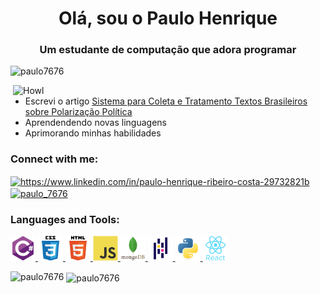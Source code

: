 <h1 align="center">Olá, sou o Paulo Henrique</h1>
<h3 align="center">Um estudante de computação que adora programar</h3>

<p align="left"> <img src="https://komarev.com/ghpvc/?username=paulo7676&label=Profile%20views&color=0e75b6&style=flat" alt="paulo7676" /> </p>

<img align="right" src="https://c.tenor.com/IRsPgEwtpKkAAAAd/calcifer-fire.gif" alt="Howl" width="500" >

- Escrevi o artigo [Sistema para Coleta e Tratamento Textos Brasileiros sobre Polarização Política](https://doi.org/10.5753/sbsi.2021.15342)
- Aprendendendo novas linguagens
- Aprimorando minhas habilidades

<h3 align="left">Connect with me:</h3>
<p align="left">
<a href="https://linkedin.com/in/paulo-henrique-ribeiro-costa-29732821b" target="blank"><img align="center" src="https://raw.githubusercontent.com/rahuldkjain/github-profile-readme-generator/master/src/images/icons/Social/linked-in-alt.svg" alt="https://www.linkedin.com/in/paulo-henrique-ribeiro-costa-29732821b" height="30" width="40" /></a>
<a href="https://instagram.com/paulo_7676" target="blank"><img align="center" src="https://raw.githubusercontent.com/rahuldkjain/github-profile-readme-generator/master/src/images/icons/Social/instagram.svg" alt="paulo_7676" height="30" width="40" /></a>
</p>

<h3 align="left">Languages and Tools:</h3>
<p align="left"> <a href="https://www.w3schools.com/cs/" target="_blank" rel="noreferrer"> <img src="https://raw.githubusercontent.com/devicons/devicon/master/icons/csharp/csharp-original.svg" alt="csharp" width="40" height="40"/> </a> <a href="https://www.w3schools.com/css/" target="_blank" rel="noreferrer"> <img src="https://raw.githubusercontent.com/devicons/devicon/master/icons/css3/css3-original-wordmark.svg" alt="css3" width="40" height="40"/> </a> <a href="https://www.w3.org/html/" target="_blank" rel="noreferrer"> <img src="https://raw.githubusercontent.com/devicons/devicon/master/icons/html5/html5-original-wordmark.svg" alt="html5" width="40" height="40"/> </a> <a href="https://developer.mozilla.org/en-US/docs/Web/JavaScript" target="_blank" rel="noreferrer"> <img src="https://raw.githubusercontent.com/devicons/devicon/master/icons/javascript/javascript-original.svg" alt="javascript" width="40" height="40"/> </a> <a href="https://www.mongodb.com/" target="_blank" rel="noreferrer"> <img src="https://raw.githubusercontent.com/devicons/devicon/master/icons/mongodb/mongodb-original-wordmark.svg" alt="mongodb" width="40" height="40"/> </a> <a href="https://pandas.pydata.org/" target="_blank" rel="noreferrer"> <img src="https://raw.githubusercontent.com/devicons/devicon/2ae2a900d2f041da66e950e4d48052658d850630/icons/pandas/pandas-original.svg" alt="pandas" width="40" height="40"/> </a> <a href="https://www.python.org" target="_blank" rel="noreferrer"> <img src="https://raw.githubusercontent.com/devicons/devicon/master/icons/python/python-original.svg" alt="python" width="40" height="40"/> </a> <a href="https://reactjs.org/" target="_blank" rel="noreferrer"> <img src="https://raw.githubusercontent.com/devicons/devicon/master/icons/react/react-original-wordmark.svg" alt="react" width="40" height="40"/> </a> </p>

<p><img align="left" padding-bottom: 25px src="https://github-readme-stats.vercel.app/api/top-langs?username=paulo7676&show_icons=true&locale=en&layout=compact" alt="paulo7676" /></p>

<p>&nbsp;<img padding-top: 25px align="center" src="https://github-readme-stats.vercel.app/api?username=paulo7676&show_icons=true&locale=en" alt="paulo7676" /></p>
